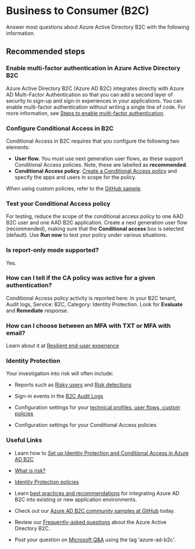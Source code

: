 <properties
  pagetitle="Business to Consumer (B2C)&#xD;"
  service=""
  resource=""
  ms.author="nishring"
  selfhelptype="Generic"
  supporttopicids="32633313"
  resourcetags=""
  productpesids="16580"
  cloudenvironments="public,fairfax,mooncake,blackforest,ussec,usnat"
  disableclouds=""
  articleid="44aae633-b48d-4564-8062-b645274869d1"
  ownershipid="AzureIdentity_B2C" />
# Business to Consumer (B2C)

Answer most questions about Azure Active Directory B2C with the following information. 

## **Recommended steps**

### **Enable multi-factor authentication in Azure Active Directory B2C** 

Azure Active Directory B2C (Azure AD B2C) integrates directly with Azure AD Multi-Factor Authentication so that you can add a second layer of security to sign-up and sign-in experiences in your applications. You can enable multi-factor authentication without writing a single line of code. For more information, see [Steps to enable multi-factor authentication](https://docs.microsoft.com/azure/active-directory-b2c/multi-factor-authentication?pivots=b2c-user-flow&WT.mc_id=Portal-Microsoft_Azure_Support).

### **Configure Conditional Access in B2C**

Conditional Access in B2C requires that you configure the following two elements:
- **User flow.** You must use next generation user flows, as these support Conditional Access policies. Note, these are labelled as **recommended**.
- **Conditional Access policy.** [Create a Conditional Access policy](https://docs.microsoft.com/azure/active-directory-b2c/conditional-access-identity-protection-setup) and specify the apps and users in scope for the policy.

When using custom policies, refer to the [GitHub sample](https://github.com/azure-ad-b2c/samples/tree/master/policies/conditional-access).

### **Test your Conditional Access policy**  
For testing, reduce the scope of the conditional access policy to one AAD B2C user and one AAD B2C application.  Create a next generation user flow (recommended), making sure that the **Conditional access** box is selected (default).  Use **Run now** to test your policy under various situations.

### **Is report-only mode supported?**
Yes.

### **How can I tell if the CA policy was active for a given authentication?**
Conditional Access policy activity is reported here: In your B2C tenant, Audit logs, Service: B2C, Category: Identity Protection. Look for **Evaluate** and **Remediate** response. 

### **How can I choose between an MFA with TXT or MFA with email?**

Learn about it at [Resilient end-user experience](https://docs.microsoft.com/azure/active-directory/fundamentals/resilient-end-user-experience)
 

### **Identity Protection**

Your investigation into risk will often include:
* Reports such as [Risky users](https://docs.microsoft.coms/azure/active-directory/identity-protection/howto-identity-protection-investigate-risk?WT.mc_id=Portal-Microsoft_Azure_Support#risky-users) and [Risk detections](https://docs.microsoft.com/azure/active-directory/identity-protection/howto-identity-protection-investigate-risk?WT.mc_id=Portal-Microsoft_Azure_Support#risk-detections)

* Sign-in events in the [B2C Audit Logs](https://docs.microsoft.com//azure/active-directory-b2c/view-audit-logs)

* Configuration settings for your [technical profiles, user flows, custom policies](https://docs.microsoft.com/azure/active-directory-b2c/conditional-access-technical-profile)

* Configuration settings for your Conditional Access policies
 

### **Useful Links**

* Learn how to [Set up Identity Protection and Conditional Access in Azure AD B2C](https://docs.microsoft.com/azure/active-directory-b2c/conditional-access-identity-protection-setup)

* [What is risk?](https://docs.microsoft.com/azure/active-directory/identity-protection/concept-identity-protection-risks)

* [Identity Protection policies](https://docs.microsoft.com/azure/active-directory/identity-protection/concept-identity-protection-policies)

* Learn [best practices and recommendations](https://docs.microsoft.com/azure/active-directory-b2c/best-practices) for integrating Azure AD B2C into existing or new application environments.

* Check out our [Azure AD B2C community samples at GitHub](https://github.com/azure-ad-b2c/samples) today.
* Review our [Frequently-asked questions](https://docs.microsoft.com/azure/active-directory-b2c/active-directory-b2c-faqs) about the Azure Active Directory B2C. 

* Post your question on [Microsoft Q&A](https://docs.microsoft.com/answers/topics/azure-ad-b2c.html) using the tag 'azure-ad-b2c'.